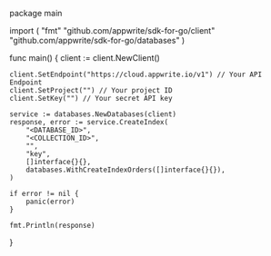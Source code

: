 package main

import (
    "fmt"
    "github.com/appwrite/sdk-for-go/client"
    "github.com/appwrite/sdk-for-go/databases"
)

func main() {
    client := client.NewClient()

    client.SetEndpoint("https://cloud.appwrite.io/v1") // Your API Endpoint
    client.SetProject("") // Your project ID
    client.SetKey("") // Your secret API key

    service := databases.NewDatabases(client)
    response, error := service.CreateIndex(
        "<DATABASE_ID>",
        "<COLLECTION_ID>",
        "",
        "key",
        []interface{}{},
        databases.WithCreateIndexOrders([]interface{}{}),
    )

    if error != nil {
        panic(error)
    }

    fmt.Println(response)
}

